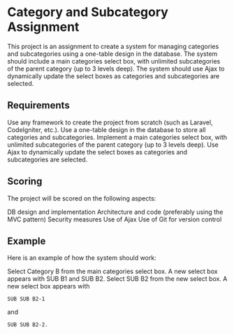 # Category and Subcategory Assignment

This project is an assignment to create a system for managing categories and subcategories using a one-table design in
the database. The system should include a main categories select box, with unlimited subcategories of the parent
category (up to 3 levels deep). The system should use Ajax to dynamically update the select boxes as categories and
subcategories are selected.

## Requirements  


Use any framework to create the project from scratch (such as Laravel, CodeIgniter, etc.).
Use a one-table design in the database to store all categories and subcategories.
Implement a main categories select box, with unlimited subcategories of the parent category (up to 3 levels deep).
Use Ajax to dynamically update the select boxes as categories and subcategories are selected.

## Scoring

The project will be scored on the following aspects:

DB design and implementation
Architecture and code (preferably using the MVC pattern)
Security measures
Use of Ajax
Use of Git for version control

## Example

Here is an example of how the system should work:

Select Category B from the main categories select box.
A new select box appears with SUB B1 and SUB B2.
Select SUB B2 from the new select box.
A new select box appears with

```
SUB SUB B2-1
 ```

and

```
SUB SUB B2-2.
```


